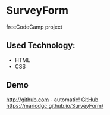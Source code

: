 # SurveyForm
freeCodeCamp project


## Used Technology:
* HTML
* CSS


## Demo

http://github.com - automatic!
[GitHub](http://github.com)
https://mariodgc.github.io/SurveyForm/
